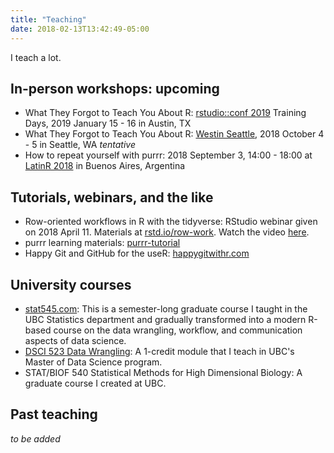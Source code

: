 ```yaml
---
title: "Teaching"
date: 2018-02-13T13:42:49-05:00
---
```


I teach a lot.

## In-person workshops: upcoming

  * What They Forgot to Teach You About R: [rstudio::conf 2019](https://www.rstudio.com/conference/) Training Days, 2019 January 15 - 16 in Austin, TX
  * What They Forgot to Teach You About R: [Westin Seattle](http://www.westinseattle.com/), 2018 October 4 - 5 in Seattle, WA *tentative*
  * How to repeat yourself with purrr: 2018 September 3, 14:00 - 18:00 at [LatinR 2018](http://latin-r.com) in Buenos Aires, Argentina
  
## Tutorials, webinars, and the like

  * Row-oriented workflows in R with the tidyverse: RStudio webinar given on 2018 April 11. Materials at [rstd.io/row-work](https://rstd.io/row-work). Watch the video [here](https://www.rstudio.com/resources/webinars/thinking-inside-the-box-you-can-do-that-inside-a-data-frame/).
  * purrr learning materials: [purrr-tutorial](https://jennybc.github.io/purrr-tutorial/)
  * Happy Git and GitHub for the useR: [happygitwithr.com](http://happygitwithr.com)

## University courses

  * [stat545.com](http://stat545.com): This is a semester-long graduate course I taught in the UBC Statistics department and gradually transformed into a modern R-based course on the data wrangling, workflow, and communication aspects of data science.
  * [DSCI 523 Data Wrangling](https://ubc-mds.github.io/descriptions/): A 1-credit module that I teach in UBC's Master of Data Science program.
  * STAT/BIOF 540 Statistical Methods for High Dimensional Biology: A graduate course I created at UBC.

## Past teaching

*to be added*

